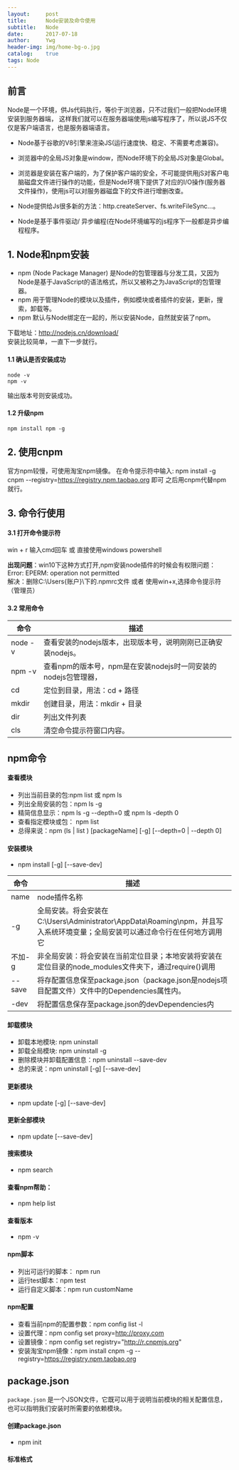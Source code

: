 ```yaml
---
layout:     post
title:      Node安装及命令使用
subtitle:   Node
date:       2017-07-18
author:     Ywg
header-img: img/home-bg-o.jpg
catalog:    true
tags: Node
---
```


## 前言
Node是一个环境，供Js代码执行，等价于浏览器，只不过我们一般把Node环境安装到服务器端，
        这样我们就可以在服务器端使用js编写程序了，所以说JS不仅仅是客户端语言，也是服务器端语言。
        
- Node基于谷歌的V8引擎来渲染JS(运行速度快、稳定、不需要考虑兼容)。

- 浏览器中的全局JS对象是window，而Node环境下的全局JS对象是Global。

- 浏览器是安装在客户端的，为了保护客户端的安全，不可能提供用jS对客户电脑磁盘文件进行操作的功能，但是Node环境下提供了对应的I/O操作(服务器文件操作)，使用js可以对服务器磁盘下的文件进行增删改查。

- Node提供给Js很多新的方法：http.createServer、fs.writeFileSync...。

- Node是基于事件驱动/ 异步编程(在Node环境编写的js程序下一般都是异步编程程序。

## 1. Node和npm安装
- npm (Node Package Manager) 是Node的包管理器与分发工具，又因为Node是基于JavaScript的语法格式，所以又被称之为JavaScript的包管理器。
- npm 用于管理Node的模块以及插件，例如模块或者插件的安装，更新，搜索，卸载等。
- npm 默认与Node绑定在一起的，所以安装Node，自然就安装了npm。

下载地址：http://nodejs.cn/download/  <br>
安装比较简单，一直下一步就行。 

#### 1.1 确认是否安装成功
``` 
node -v
npm -v
``` 
输出版本号则安装成功。

#### 1.2 升级npm
``` 
npm install npm -g
``` 

## 2. 使用cnpm
官方npm较慢，可使用淘宝npm镜像。
在命令提示符中输入: npm install -g cnpm --registry=https://registry.npm.taobao.org 即可
之后用cnpm代替npm就行。

## 3. 命令行使用
#### 3.1 打开命令提示符
win + r 输入cmd回车 或 直接使用windows powershell<br>

**出现问题**：win10下这种方式打开,npm安装node插件的时候会有权限问题：Error: EPERM: operation not permitted <br>
解决：删除C:\Users\{账户}\下的.npmrc文件 或者  使用win+x,选择命令提示符（管理员）

#### 3.2 常用命令

命令 | 描述
------------ | -------------
node -v | 查看安装的nodejs版本，出现版本号，说明刚刚已正确安装nodejs。
npm -v | 查看npm的版本号，npm是在安装nodejs时一同安装的nodejs包管理器，
cd | 定位到目录，用法：cd + 路径 
mkdir | 创建目录，用法：mkdir + 目录
dir | 列出文件列表
cls | 清空命令提示符窗口内容。

## npm命令

#### 查看模块
- 列出当前目录的包:npm list 或 npm ls
- 列出全局安装的包：npm ls -g 
- 精简信息显示：npm ls -g --depth=0 或 npm ls -depth 0
- 查看指定模块或包： npm list <packageName>
- 总得来说：npm (ls | list ) [packageName] [-g] [--depth=0 | --depth 0]

#### 安装模块
- npm install <packageName> [-g] [--save-dev] <br>

命令 | 描述
------------ | -------------
name | node插件名称
-g | 全局安装。将会安装在C:\Users\Administrator\AppData\Roaming\npm，并且写入系统环境变量；全局安装可以通过命令行在任何地方调用它
不加-g | 非全局安装：将会安装在当前定位目录；本地安装将安装在定位目录的node_modules文件夹下，通过require()调用
--save | 将存配置信息保至package.json（package.json是nodejs项目配置文件）文件中的Dependencies属性内。
-dev | 将配置信息保存至package.json的devDependencies内

#### 卸载模块
- 卸载本地模块: npm uninstall <packageName>
- 卸载全局模块: npm uninstall <packageName> -g
- 删除模块并卸载配置信息：npm uninstall <packageName> --save-dev
- 总的来说：npm uninstall <npm list name> [-g] [--save-dev] 

#### 更新模块
- npm update <packageName> [-g] [--save-dev] 

#### 更新全部模块
- npm update [--save-dev] 

#### 搜索模块
- npm search <packageName>

#### 查看npm帮助：
- npm help list

#### 查看版本
- npm -v

#### npm脚本
- 列出可运行的脚本： npm run
- 运行test脚本：npm test
- 运行自定义脚本：npm run customName

#### npm配置
- 查看当前npm的配置参数：npm config list -l
- 设置代理：npm config set proxy=http://proxy.com
- 设置镜像：npm config set registry="http://r.cnpmjs.org"
- 安装淘宝npm镜像：npm install cnpm -g --registry=https://registry.npm.taobao.org

## package.json
`package.json` 是一个JSON文件，它既可以用于说明当前模块的相关配置信息，也可以指明我们安装时所需要的依赖模块。
#### 创建package.json
- npm init

#### 标准格式
